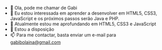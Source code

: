 - 👋 Ola, pode me chamar de Gabi
- 👀 Eu estou interessada em aprender a desenvolver em HTML5, CSS3, JavaScript e os próximos passos serão Java e PHP.
- 🌱 Atualmente estou me aprofundando em HTML5, CSS3 e JavaScript
- 💞️ Estou a disposição 
- 📫 Para me contactar, basta enviar um e-mail para gabibolaina@gmail.com

<!---
GabiBolaina/GabiBolaina is a ✨ special ✨ repository because its `README.md` (this file) appears on your GitHub profile.
You can click the Preview link to take a look at your changes.
--->
